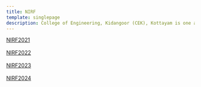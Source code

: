 ```yaml
---
title: NIRF
template: singlepage
description: College of Engineering, Kidangoor (CEK), Kottayam is one among the premier institutions in the state. The college is governed by the Co-operative Academy of Professional Education established by the Government of Kerala. The admissions are based on the rank obtained by the students in the State Entrance examinations and functioning of the college is according to the rules and regulations formulated by the Government of Kerala.
---
```


[NIRF2021](/docs/CEK_NIRF_2021.pdf)
<br><br>
[NIRF2022](/docs/CEK_NIRF_2022.pdf)
<br><br>
[NIRF2023](/docs/CEK_NIRF_2023.pdf)
<br><br>
[NIRF2024](/docs/NIRF_Final.pdf)
